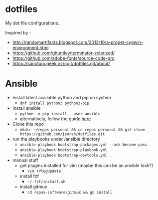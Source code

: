 # dotfiles
My dot file configurations.

Inspired by - 
* http://randomartifacts.blogspot.com/2012/10/a-proper-cygwin-environment.html
* https://github.com/ghuntley/terminator-solarized/
* https://github.com/adobe-fonts/source-code-pro
* https://sanctum.geek.nz/cgit/dotfiles.git/about/

# Ansible
- Install latest available python and pip on system
  - `dnf install python3 python3-pip`
- Install ansible
  - `python -m pip install --user ansible`
  - alternatively, follow the guide [here](https://docs.ansible.com/ansible/latest/installation_guide/intro_installation.html#installing-ansible-with-pip)
- Clone this repo
  - `mkdir ~/repos-personal && cd repos-personal && git clone https://github.com/jsorah/dotfiles.git`
- run the playbooks under /ansible directory
  - `ansible-playbook bootstrap-packages.yml --ask-become-pass`
  - `ansible-playbook bootstrap-playbook.yml`
  - `ansible-playbook bootstrap-devtools.yml`
- manual stuff
  - get plugins installed for vim (maybe this can be an ansible task?)
    - `vim +PlugUpdate`
  - install fzf
    - `~/.fzf/install.sh`
  - install gitmux
    - `cd repos-software/gitmux && go install`
